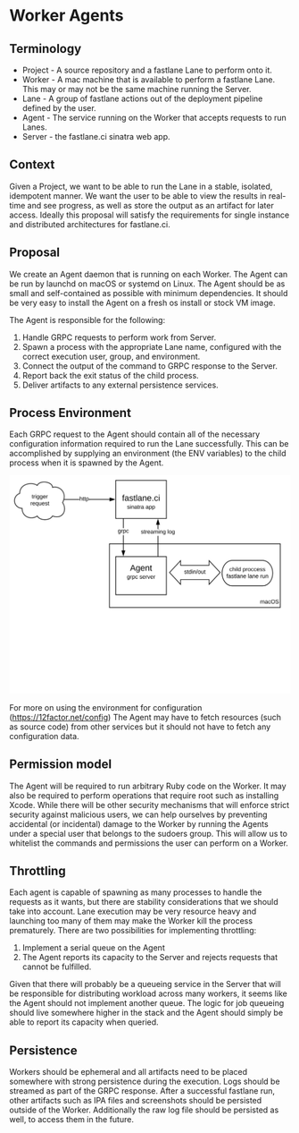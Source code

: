 # Worker Agents

## Terminology

* Project - A source repository and a fastlane Lane to perform onto it.
* Worker - A mac machine that is available to perform a fastlane Lane. This may or may not be the same machine running the Server.
* Lane - A group of fastlane actions out of the deployment pipeline defined by the user.
* Agent - The service running on the Worker that accepts requests to run Lanes.
* Server - the fastlane.ci sinatra web app.


## Context
Given a Project, we want to be able to run the Lane in a stable, isolated, idempotent manner. We want the user to be able to view the results in real-time and see progress, as well as store the output as an artifact for later access. Ideally this proposal will satisfy the requirements for single instance and distributed architectures for fastlane.ci.

## Proposal
We create an Agent daemon that is running on each Worker. The Agent can be run by launchd on macOS or systemd on Linux. The Agent should be as small and self-contained as possible with minimum dependencies. It should be very easy to install the Agent on a fresh os install or stock VM image.

The Agent is responsible for the following:
1. Handle GRPC requests to perform work from Server.
2. Spawn a process with the appropriate Lane name, configured with the correct execution user, group, and environment.
3. Connect the output of the command to GRPC response to the Server.
4. Report back the exit status of the child process.
5. Deliver artifacts to any external persistence services.

## Process Environment
Each GRPC request to the Agent should contain all of the necessary configuration information required to run the Lane successfully. This can be accomplished by supplying an environment (the ENV variables) to the child process when it is spawned by the Agent.

<img src="WorkerAgent.svg">

For more on using the environment for configuration (https://12factor.net/config)
The Agent may have to fetch resources (such as source code) from other services but it should not have to fetch any configuration data.

## Permission model
The Agent will be required to run arbitrary Ruby code on the Worker. It may also be required to perform operations that require root such as installing Xcode. While there will be other security mechanisms that will enforce strict security against malicious users, we can help ourselves by preventing accidental (or incidental) damage to the Worker by running the Agents under a special user that belongs to the sudoers group. This will allow us to whitelist the commands and permissions the user can perform on a Worker.

## Throttling
Each agent is capable of spawning as many processes to handle the requests as it wants, but there are stability considerations that we should take into account. Lane execution  may be very resource heavy and launching too many of them may make the Worker kill the process prematurely. There are two possibilities for implementing throttling:
1. Implement a serial queue on the Agent
2. The Agent reports its capacity to the Server and rejects requests that cannot be fulfilled.

Given that there will probably be a queueing service in the Server that will be responsible for distributing workload across many workers, it seems like the Agent should not implement another queue. The logic for job queueing should live somewhere higher in the stack and the Agent should simply be able to report its capacity when queried.

## Persistence
Workers should be ephemeral and all artifacts need to be placed somewhere with strong persistence during the execution. Logs should be streamed as part of the GRPC response. After a successful fastlane run, other artifacts such as IPA files and screenshots should be persisted outside of the Worker. Additionally the raw log file should be persisted as well, to access them in the future.